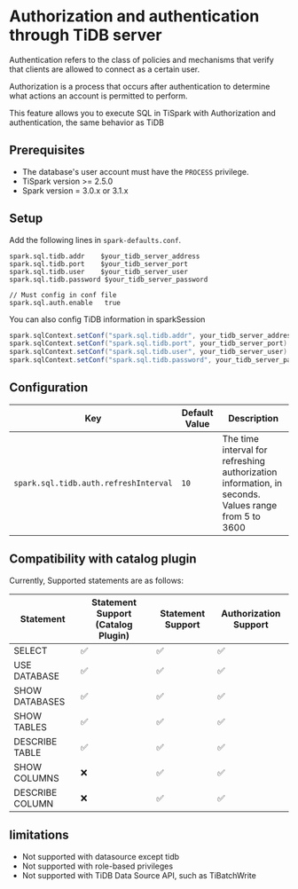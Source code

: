 # Authorization and authentication through TiDB server

Authentication refers to the class of policies and mechanisms that verify that clients are allowed to connect as a
certain user.

Authorization is a process that occurs after authentication to determine what actions an account is permitted to
perform.

This feature allows you to execute SQL in TiSpark with Authorization and authentication, the same behavior as TiDB

## Prerequisites

- The database's user account must have the `PROCESS` privilege.
- TiSpark version >= 2.5.0
- Spark version = 3.0.x or 3.1.x

## Setup

Add the following lines in `spark-defaults.conf`.

```
spark.sql.tidb.addr    $your_tidb_server_address
spark.sql.tidb.port    $your_tidb_server_port
spark.sql.tidb.user    $your_tidb_server_user
spark.sql.tidb.password $your_tidb_server_password

// Must config in conf file
spark.sql.auth.enable   true
```

You can also config TiDB information in sparkSession

```scala
spark.sqlContext.setConf("spark.sql.tidb.addr", your_tidb_server_address)
spark.sqlContext.setConf("spark.sql.tidb.port", your_tidb_server_port)
spark.sqlContext.setConf("spark.sql.tidb.user", your_tidb_server_user)
spark.sqlContext.setConf("spark.sql.tidb.password", your_tidb_server_password)

```

## Configuration

|    Key    | Default Value | Description |
| ---------- | --- | --- |
| `spark.sql.tidb.auth.refreshInterval` |  `10` | The time interval for refreshing authorization information, in seconds. Values range from 5 to 3600 |

## Compatibility with catalog plugin

Currently, Supported statements are as follows:

|Statement   | Statement Support (Catalog Plugin)   | Statement Support | Authorization Support | 
|---|---|---|---|
| SELECT        | ✅ | ✅ | ✅ |   
| USE DATABASE  | ✅ | ✅ | ✅ |   
| SHOW DATABASES| ✅ | ✅ | ✅ |   
| SHOW TABLES   | ✅ | ✅ | ✅ |
| DESCRIBE TABLE| ✅ | ✅ | ✅ |
| SHOW COLUMNS  | ❌ | ✅ | ✅ |
| DESCRIBE COLUMN| ❌ | ✅ | ✅ |

## limitations

- Not supported with datasource except tidb
- Not supported with role-based privileges
- Not supported with TiDB Data Source API, such as TiBatchWrite